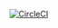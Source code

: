 [![CircleCI](https://circleci.com/gh/vachudj/sfg-pet-clinic.svg?style=svg)](https://circleci.com/gh/vachudj/sfg-pet-clinic)

